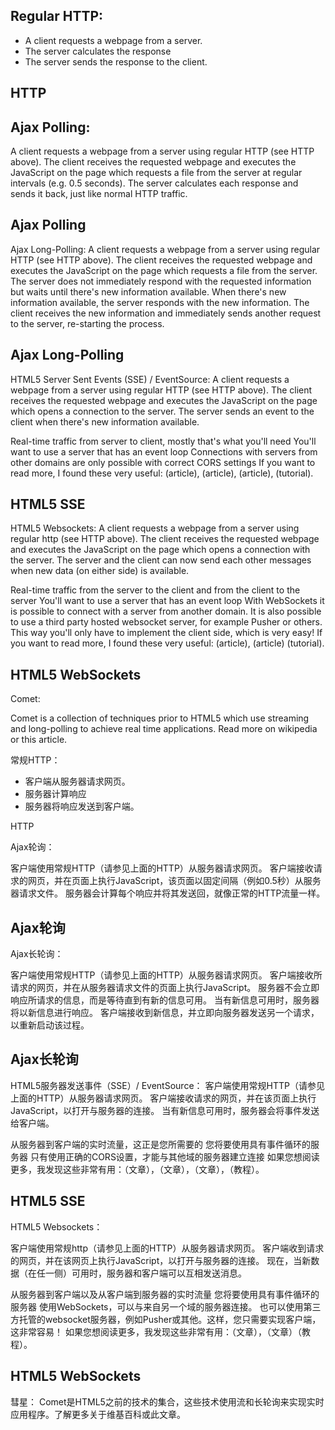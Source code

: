 ## Regular HTTP:

* A client requests a webpage from a server.
* The server calculates the response
* The server sends the response to the client.

## HTTP

## Ajax Polling:

A client requests a webpage from a server using regular HTTP (see HTTP above).
The client receives the requested webpage and executes the JavaScript on the page which requests a file from the server at regular intervals (e.g. 0.5 seconds).
The server calculates each response and sends it back, just like normal HTTP traffic.

## Ajax Polling

Ajax Long-Polling:
A client requests a webpage from a server using regular HTTP (see HTTP above).
The client receives the requested webpage and executes the JavaScript on the page which requests a file from the server.
The server does not immediately respond with the requested information but waits until there's new information available.
When there's new information available, the server responds with the new information.
The client receives the new information and immediately sends another request to the server, re-starting the process.

## Ajax Long-Polling

HTML5 Server Sent Events (SSE) / EventSource:
A client requests a webpage from a server using regular HTTP (see HTTP above).
The client receives the requested webpage and executes the JavaScript on the page which opens a connection to the server.
The server sends an event to the client when there's new information available.

Real-time traffic from server to client, mostly that's what you'll need
You'll want to use a server that has an event loop
Connections with servers from other domains are only possible with correct CORS settings
If you want to read more, I found these very useful: (article), (article), (article), (tutorial).

## HTML5 SSE

HTML5 Websockets:
A client requests a webpage from a server using regular http (see HTTP above).
The client receives the requested webpage and executes the JavaScript on the page which opens a connection with the server.
The server and the client can now send each other messages when new data (on either side) is available.

Real-time traffic from the server to the client and from the client to the server
You'll want to use a server that has an event loop
With WebSockets it is possible to connect with a server from another domain.
It is also possible to use a third party hosted websocket server, for example Pusher or others. This way you'll only have to implement the client side, which is very easy!
If you want to read more, I found these very useful: (article), (article) (tutorial).

## HTML5 WebSockets

Comet:

Comet is a collection of techniques prior to HTML5 which use streaming and long-polling to achieve real time applications. Read more on wikipedia or this article.

常规HTTP：

* 客户端从服务器请求网页。
* 服务器计算响应
* 服务器将响应发送到客户端。

HTTP

Ajax轮询：

客户端使用常规HTTP（请参见上面的HTTP）从服务器请求网页。
客户端接收请求的网页，并在页面上执行JavaScript，该页面以固定间隔（例如0.5秒）从服务器请求文件。
服务器会计算每个响应并将其发送回，就像正常的HTTP流量一样。

## Ajax轮询

Ajax长轮询：

客户端使用常规HTTP（请参见上面的HTTP）从服务器请求网页。
客户端接收所请求的网页，并在从服务器请求文件的页面上执行JavaScript。
服务器不会立即响应所请求的信息，而是等待直到有新的信息可用。
当有新信息可用时，服务器将以新信息进行响应。
客户端接收到新信息，并立即向服务器发送另一个请求，以重新启动该过程。

## Ajax长轮询

HTML5服务器发送事件（SSE）/ EventSource：
客户端使用常规HTTP（请参见上面的HTTP）从服务器请求网页。
客户端接收请求的网页，并在该页面上执行JavaScript，以打开与服务器的连接。
当有新信息可用时，服务器会将事件发送给客户端。

从服务器到客户端的实时流量，这正是您所需要的
您将要使用具有事件循环的服务器
只有使用正确的CORS设置，才能与其他域的服务器建立连接
如果您想阅读更多，我发现这些非常有用：（文章），（文章），（文章），（教程）。

## HTML5 SSE

HTML5 Websockets：

客户端使用常规http（请参见上面的HTTP）从服务器请求网页。
客户端收到请求的网页，并在该网页上执行JavaScript，以打开与服务器的连接。
现在，当新数据（在任一侧）可用时，服务器和客户端可以互相发送消息。

从服务器到客户端以及从客户端到服务器的实时流量
您将要使用具有事件循环的服务器
使用WebSockets，可以与来自另一个域的服务器连接。
也可以使用第三方托管的websocket服务器，例如Pusher或其他。这样，您只需要实现客户端，这非常容易！
如果您想阅读更多，我发现这些非常有用：（文章），（文章）（教程）。

## HTML5 WebSockets

彗星：
Comet是HTML5之前的技术的集合，这些技术使用流和长轮询来实现实时应用程序。了解更多关于维基百科或此文章。
